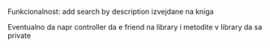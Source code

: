 Funkcionalnost:
add search by description
izvejdane na kniga

Eventualno da napr controller da e friend na library i metodite v library da sa private